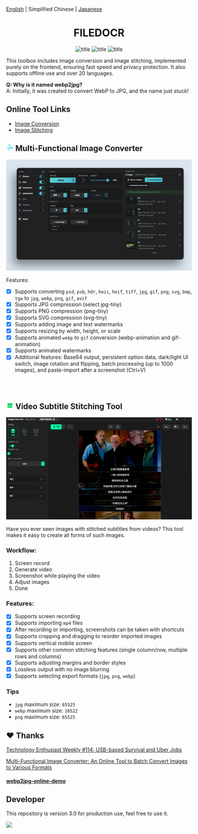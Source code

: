 [English](./README.md) | Simplified Chinese | [Japanese](./README_JP.md)

<center>
<!-- <img width="300" src="./doc/images/3.png" /> -->
<h1>FILEDOCR</h1>
<!-- from shields.io/ -->

![title](https://cdn.jsdelivr.net/gh/renzhezhilu/webp2jpg-online/cdn/badges/01.svg)
![title](https://cdn.jsdelivr.net/gh/renzhezhilu/webp2jpg-online/cdn/badges/02.svg)
![title](https://cdn.jsdelivr.net/gh/renzhezhilu/webp2jpg-online/cdn/badges/03.svg)

</center>

This toolbox includes image conversion and image stitching, implemented purely on the frontend, ensuring fast speed and privacy protection. It also supports offline use and over 20 languages.

**Q: Why is it named webp2jpg?**  
A: Initially, it was created to convert WebP to JPG, and the name just stuck!

## Online Tool Links
- [Image Conversion](https://eliudistic.github.io/webp2jpg-online-master/index.html)
- [Image Stitching](https://eliudistic.github.io/webp2jpg-online-master/splicing.html)

<h2>
    <img width="20" src="./doc/images/1.png" />
    Multi-Functional Image Converter
</h2>
<img width="600" src="./cdn/webp2jpg_v3_ui.jpg" />

Features:
- [x] Supports converting `psd`, `psb`, `hdr`, `heic`, `heif`, `tiff`, `jpg`, `gif`, `png`, `svg`, `bmp`, `tga` to `jpg`, `webp`, `png`, `gif`, `avif`
- [x] Supports JPG compression (select jpg-tiny)
- [x] Supports PNG compression (png-tiny)
- [x] Supports SVG compression (svg-tiny)
- [x] Supports adding image and text watermarks
- [x] Supports resizing by width, height, or scale
- [x] Supports animated `webp` to `gif` conversion (webp-animation and gif-animation)
- [x] Supports animated watermarks
- [x] Additional features: Base64 output, persistent option data, dark/light UI switch, image rotation and flipping, batch processing (up to 1000 images), and paste-import after a screenshot (Ctrl+V)

<br/>
<br/>

<h2>
    <img width="20" src="./doc/images/2.png" />
    Video Subtitle Stitching Tool
</h2>

<img width="600" src="./cdn/splicing/ui.jpg" />

Have you ever seen images with stitched subtitles from videos? This tool makes it easy to create all forms of such images.

### Workflow:

1. Screen record
2. Generate video
3. Screenshot while playing the video
4. Adjust images
5. Done

### Features:

- [x] Supports screen recording
- [x] Supports importing `mp4` files
- [x] After recording or importing, screenshots can be taken with shortcuts
- [x] Supports cropping and dragging to reorder imported images
- [x] Supports vertical mobile screen
- [x] Supports other common stitching features (single column/row, multiple rows and columns)
- [x] Supports adjusting margins and border styles
- [x] Lossless output with no image blurring
- [x] Supports selecting export formats (`jpg`, `png`, `webp`)

### Tips
- `jpg` maximum size: `65525`
- `webp` maximum size: `16522`
- `png` maximum size: `65525`

## ❤ Thanks

[Technology Enthusiast Weekly #114: USB-based Survival and Uber Jobs](http://www.ruanyifeng.com/blog/2020/07/weekly-issue-114.html)

[Multi-Functional Image Converter: An Online Tool to Batch Convert Images to Various Formats](https://frontendfoc.us/issues/511)

#### [webp2jpg-online-demo](https://github.com/renzhezhilu/webp2jpg-online-demo)

## Developer
This repository is version 3.0 for production use, feel free to use it.

<img width="600" src="https://api.star-history.com/svg?repos=renzhezhilu/webp2jpg-online&type=Date" />

<!-- If you're interested in obtaining the source code and technical details, feel free to join [ohPic](https://github.com/ohPic). -->
